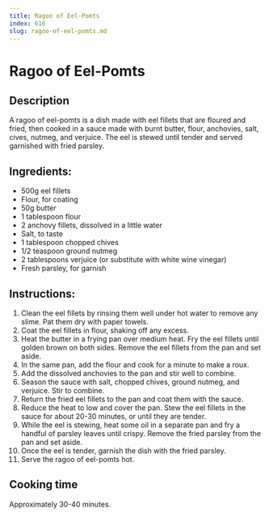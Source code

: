 ```yaml
---
title: Ragoo of Eel-Pomts
index: 616
slug: ragoo-of-eel-pomts.md
---
```


# Ragoo of Eel-Pomts

## Description
A ragoo of eel-pomts is a dish made with eel fillets that are floured and fried, then cooked in a sauce made with burnt butter, flour, anchovies, salt, cives, nutmeg, and verjuice. The eel is stewed until tender and served garnished with fried parsley.

## Ingredients:
- 500g eel fillets
- Flour, for coating
- 50g butter
- 1 tablespoon flour
- 2 anchovy fillets, dissolved in a little water
- Salt, to taste
- 1 tablespoon chopped chives
- 1/2 teaspoon ground nutmeg
- 2 tablespoons verjuice (or substitute with white wine vinegar)
- Fresh parsley, for garnish

## Instructions:
1. Clean the eel fillets by rinsing them well under hot water to remove any slime. Pat them dry with paper towels.
2. Coat the eel fillets in flour, shaking off any excess.
3. Heat the butter in a frying pan over medium heat. Fry the eel fillets until golden brown on both sides. Remove the eel fillets from the pan and set aside.
4. In the same pan, add the flour and cook for a minute to make a roux.
5. Add the dissolved anchovies to the pan and stir well to combine.
6. Season the sauce with salt, chopped chives, ground nutmeg, and verjuice. Stir to combine.
7. Return the fried eel fillets to the pan and coat them with the sauce.
8. Reduce the heat to low and cover the pan. Stew the eel fillets in the sauce for about 20-30 minutes, or until they are tender.
9. While the eel is stewing, heat some oil in a separate pan and fry a handful of parsley leaves until crispy. Remove the fried parsley from the pan and set aside.
10. Once the eel is tender, garnish the dish with the fried parsley.
11. Serve the ragoo of eel-pomts hot.

## Cooking time
Approximately 30-40 minutes.